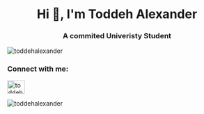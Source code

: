 

<!--
**toddehalexander/toddehalexander** is a ✨ _special_ ✨ repository because its `README.md` (this file) appears on your GitHub profile.

Here are some ideas to get you started:

- 🔭 I’m currently working on ...
- 🌱 I’m currently learning ...
- 👯 I’m looking to collaborate on ...
- 🤔 I’m looking for help with ...
- 💬 Ask me about ...
- 📫 How to reach me: ...
- 😄 Pronouns: ...
- ⚡ Fun fact: ...
-->
<h1 align="center">Hi 👋, I'm Toddeh Alexander</h1>
<h3 align="center">A commited Univeristy Student</h3>

<p align="left"> <img src="https://komarev.com/ghpvc/?username=toddehalexander&label=Profile%20views&color=ff7b00&style=flat" alt="toddehalexander" /> </p>

<h3 align="left">Connect with me:</h3>
<p align="left">
<a href="https://linkedin.com/in/toddeh" target="blank"><img align="center" src="https://raw.githubusercontent.com/rahuldkjain/github-profile-readme-generator/master/src/images/icons/Social/linked-in-alt.svg" alt="toddeh" height="30" width="40" /></a>
</p>

<p><img align="center" src="https://github-readme-stats.vercel.app/api/top-langs?username=toddehalexander&show_icons=true&theme=dark&locale=en&layout=compact" alt="toddehalexander" /></p>
